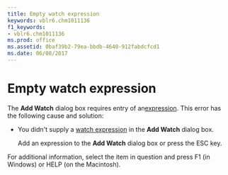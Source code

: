 ```yaml
---
title: Empty watch expression
keywords: vblr6.chm1011136
f1_keywords:
- vblr6.chm1011136
ms.prod: office
ms.assetid: 0baf39b2-79ea-bbdb-4640-912fabdcfcd1
ms.date: 06/08/2017
---
```



# Empty watch expression

The **Add Watch** dialog box requires entry of an[expression](vbe-glossary.md). This error has the following cause and solution:



- You didn't supply a [watch expression](vbe-glossary.md) in the **Add Watch** dialog box.
    
    Add an expression to the **Add Watch** dialog box or press the ESC key.
    

For additional information, select the item in question and press F1 (in Windows) or HELP (on the Macintosh).

